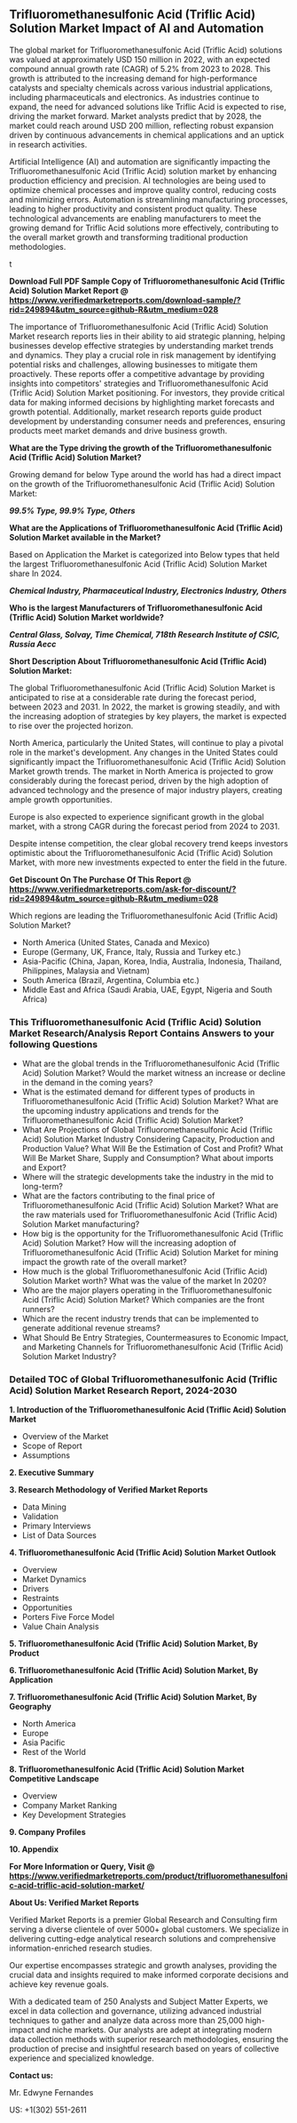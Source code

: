 <h2>Trifluoromethanesulfonic Acid (Triflic Acid) Solution Market Impact of AI and Automation</h2><p>The global market for Trifluoromethanesulfonic Acid (Triflic Acid) solutions was valued at approximately USD 150 million in 2022, with an expected compound annual growth rate (CAGR) of 5.2% from 2023 to 2028. This growth is attributed to the increasing demand for high-performance catalysts and specialty chemicals across various industrial applications, including pharmaceuticals and electronics. As industries continue to expand, the need for advanced solutions like Triflic Acid is expected to rise, driving the market forward. Market analysts predict that by 2028, the market could reach around USD 200 million, reflecting robust expansion driven by continuous advancements in chemical applications and an uptick in research activities.</p><p>Artificial Intelligence (AI) and automation are significantly impacting the Trifluoromethanesulfonic Acid (Triflic Acid) solution market by enhancing production efficiency and precision. AI technologies are being used to optimize chemical processes and improve quality control, reducing costs and minimizing errors. Automation is streamlining manufacturing processes, leading to higher productivity and consistent product quality. These technological advancements are enabling manufacturers to meet the growing demand for Triflic Acid solutions more effectively, contributing to the overall market growth and transforming traditional production methodologies.</p>t</p><p id="" class=""><strong>Download Full PDF Sample Copy of Trifluoromethanesulfonic Acid (Triflic Acid) Solution Market Report @ <a href="https://www.verifiedmarketreports.com/download-sample/?rid=249894&utm_source=github-R&utm_medium=028" target="_blank">https://www.verifiedmarketreports.com/download-sample/?rid=249894&utm_source=github-R&utm_medium=028</a></strong></p><p>The importance of&nbsp;Trifluoromethanesulfonic Acid (Triflic Acid) Solution Market research reports lies in their ability to aid strategic planning, helping businesses develop effective strategies by understanding market trends and dynamics. They play a crucial role in risk management by identifying potential risks and challenges, allowing businesses to mitigate them proactively. These reports offer a competitive advantage by providing insights into competitors' strategies and Trifluoromethanesulfonic Acid (Triflic Acid) Solution Market positioning. For investors, they provide critical data for making informed decisions by highlighting market forecasts and growth potential. Additionally, market research reports guide product development by understanding consumer needs and preferences, ensuring products meet market demands and drive business growth.</p><p><strong>What are the&nbsp;Type driving the growth of the Trifluoromethanesulfonic Acid (Triflic Acid) Solution Market?</strong></p><p id="" class="">Growing demand for below Type around the world has had a direct impact on the growth of the Trifluoromethanesulfonic Acid (Triflic Acid) Solution Market:</p><em><strong>99.5% Type, 99.9% Type, Others</strong></em></p><strong>What are the&nbsp;Applications&nbsp;of Trifluoromethanesulfonic Acid (Triflic Acid) Solution Market available in the Market?</strong></p><p id="" class="">Based on Application the Market is categorized into Below types that held the largest Trifluoromethanesulfonic Acid (Triflic Acid) Solution Market share In 2024.</p><em><strong>Chemical Industry, Pharmaceutical Industry, Electronics Industry, Others</strong></em></p><strong>Who is the largest Manufacturers of Trifluoromethanesulfonic Acid (Triflic Acid) Solution Market worldwide?</strong></p><p><em><strong>Central Glass, Solvay, Time Chemical, 718th Research Institute of CSIC, Russia Aecc</strong></em></p><p id="" class=""><strong>Short Description About Trifluoromethanesulfonic Acid (Triflic Acid) Solution Market:</strong></p><p>The global Trifluoromethanesulfonic Acid (Triflic Acid) Solution Market is anticipated to rise at a considerable rate during the forecast period, between 2023 and 2031. In 2022, the market is growing steadily, and with the increasing adoption of strategies by key players, the market is expected to rise over the projected horizon.</p><p>North America, particularly the United States, will continue to play a pivotal role in the market's development. Any changes in the United States could significantly impact the Trifluoromethanesulfonic Acid (Triflic Acid) Solution Market growth trends. The market in North America is projected to grow considerably during the forecast period, driven by the high adoption of advanced technology and the presence of major industry players, creating ample growth opportunities.</p><p>Europe is also expected to experience significant growth in the global market, with a strong CAGR during the forecast period from 2024 to 2031.</p><p>Despite intense competition, the clear global recovery trend keeps investors optimistic about the Trifluoromethanesulfonic Acid (Triflic Acid) Solution Market, with more new investments expected to enter the field in the future.</p><p id="" class=""><strong>Get Discount On The Purchase Of This Report @ <a href="https://www.verifiedmarketreports.com/ask-for-discount/?rid=249894&utm_source=github-R&utm_medium=028" target="_blank">https://www.verifiedmarketreports.com/ask-for-discount/?rid=249894&utm_source=github-R&utm_medium=028</a></strong></p>Which regions are leading the Trifluoromethanesulfonic Acid (Triflic Acid) Solution Market?</p><ul><li>North America (United States, Canada and Mexico)</li><li>Europe (Germany, UK, France, Italy, Russia and Turkey etc.)</li><li>Asia-Pacific (China, Japan, Korea, India, Australia, Indonesia, Thailand, Philippines, Malaysia and Vietnam)</li><li>South America (Brazil, Argentina, Columbia etc.)</li><li>Middle East and Africa (Saudi Arabia, UAE, Egypt, Nigeria and South Africa)</li></ul><h3 id="" class="">This Trifluoromethanesulfonic Acid (Triflic Acid) Solution Market Research/Analysis Report Contains Answers to your following Questions</h3><ul><li>What are the global trends in the Trifluoromethanesulfonic Acid (Triflic Acid) Solution Market? Would the market witness an increase or decline in the demand in the coming years?</li><li>What is the estimated demand for different types of products in Trifluoromethanesulfonic Acid (Triflic Acid) Solution Market? What are the upcoming industry applications and trends for the Trifluoromethanesulfonic Acid (Triflic Acid) Solution Market?</li><li>What Are Projections of Global Trifluoromethanesulfonic Acid (Triflic Acid) Solution Market Industry Considering Capacity, Production and Production Value? What Will Be the Estimation of Cost and Profit? What Will Be Market Share, Supply and Consumption? What about imports and Export?</li><li>Where will the strategic developments take the industry in the mid to long-term?</li><li>What are the factors contributing to the final price of Trifluoromethanesulfonic Acid (Triflic Acid) Solution Market? What are the raw materials used for Trifluoromethanesulfonic Acid (Triflic Acid) Solution Market manufacturing?</li><li>How big is the opportunity for the Trifluoromethanesulfonic Acid (Triflic Acid) Solution Market? How will the increasing adoption of Trifluoromethanesulfonic Acid (Triflic Acid) Solution Market for mining impact the growth rate of the overall market?</li><li>How much is the global Trifluoromethanesulfonic Acid (Triflic Acid) Solution Market worth? What was the value of the market In 2020?</li><li>Who are the major players operating in the Trifluoromethanesulfonic Acid (Triflic Acid) Solution Market? Which companies are the front runners?</li><li>Which are the recent industry trends that can be implemented to generate additional revenue streams?</li><li>What Should Be Entry Strategies, Countermeasures to Economic Impact, and Marketing Channels for Trifluoromethanesulfonic Acid (Triflic Acid) Solution Market Industry?</li></ul><h3 id="" class="">Detailed TOC of Global Trifluoromethanesulfonic Acid (Triflic Acid) Solution Market Research Report, 2024-2030</h3><p id="" class=""><strong>1. Introduction of the Trifluoromethanesulfonic Acid (Triflic Acid) Solution Market</strong></p><ul><li>Overview of the Market</li><li>Scope of Report</li><li>Assumptions</li></ul><p id="" class=""><strong>2. Executive Summary</strong></p><p id="" class=""><strong>3. Research Methodology of Verified Market Reports</strong></p><ul><li>Data Mining</li><li>Validation</li><li>Primary Interviews</li><li>List of Data Sources</li></ul><p id="" class=""><strong>4. Trifluoromethanesulfonic Acid (Triflic Acid) Solution Market Outlook</strong></p><ul><li>Overview</li><li>Market Dynamics</li><li>Drivers</li><li>Restraints</li><li>Opportunities</li><li>Porters Five Force Model</li><li>Value Chain Analysis</li></ul><p id="" class=""><strong>5. Trifluoromethanesulfonic Acid (Triflic Acid) Solution Market, By Product</strong></p><p id="" class=""><strong>6. Trifluoromethanesulfonic Acid (Triflic Acid) Solution Market, By Application</strong></p><p id="" class=""><strong>7. Trifluoromethanesulfonic Acid (Triflic Acid) Solution Market, By Geography</strong></p><ul><li>North America</li><li>Europe</li><li>Asia Pacific</li><li>Rest of the World</li></ul><p id="" class=""><strong>8. Trifluoromethanesulfonic Acid (Triflic Acid) Solution Market Competitive Landscape</strong></p><ul><li>Overview</li><li>Company Market Ranking</li><li>Key Development Strategies</li></ul><p id="" class=""><strong>9. Company Profiles</strong></p><p id="" class=""><strong>10. Appendix</strong></p><p id="" class=""><strong>For More Information or Query, Visit @ <a href="https://www.verifiedmarketreports.com/product/trifluoromethanesulfonic-acid-triflic-acid-solution-market/" target="_blank">https://www.verifiedmarketreports.com/product/trifluoromethanesulfonic-acid-triflic-acid-solution-market/</a></strong></p><p id="" class=""><strong>About Us: Verified Market Reports</strong></p><p id="" class="">Verified Market Reports is a premier Global Research and Consulting firm serving a diverse clientele of over 5000+ global customers. We specialize in delivering cutting-edge analytical research solutions and comprehensive information-enriched research studies.</p><p id="" class="">Our expertise encompasses strategic and growth analyses, providing the crucial data and insights required to make informed corporate decisions and achieve key revenue goals.</p><p id="" class="">With a dedicated team of 250 Analysts and Subject Matter Experts, we excel in data collection and governance, utilizing advanced industrial techniques to gather and analyze data across more than 25,000 high-impact and niche markets. Our analysts are adept at integrating modern data collection methods with superior research methodologies, ensuring the production of precise and insightful research based on years of collective experience and specialized knowledge.</p><p id="" class=""><strong>Contact us:</strong></p><p id="" class="">Mr. Edwyne Fernandes</p><p id="" class="">US: +1(302) 551-2611</p>